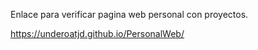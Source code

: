 Enlace para verificar pagina web personal con proyectos.

https://underoatjd.github.io/PersonalWeb/

